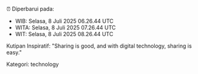⏰ Diperbarui pada:
- WIB: Selasa, 8 Juli 2025 06.26.44 UTC
- WITA: Selasa, 8 Juli 2025 07.26.44 UTC
- WIT: Selasa, 8 Juli 2025 08.26.44 UTC

Kutipan Inspiratif:
"Sharing is good, and with digital technology, sharing is easy."


Kategori: technology

